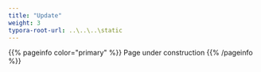 ```yaml
---
title: "Update"
weight: 3
typora-root-url: ..\..\..\static
---
```


{{% pageinfo color="primary" %}}
Page under construction
{{% /pageinfo %}}
